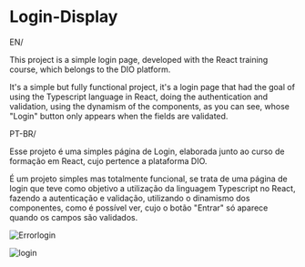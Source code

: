 # Login-Display

EN/

This project is a simple login page, developed with the React training course, which belongs to the DIO platform. 

It's a simple but fully functional project, it's a login page that had the goal of using the Typescript language in React, doing the authentication and validation, using the dynamism of the components, as you can see, whose "Login" button only appears when the fields are validated.

PT-BR/

Esse projeto é uma simples página de Login, elaborada junto ao curso de formação em React, cujo pertence a plataforma DIO. 

É um projeto simples mas totalmente funcional, se trata de uma página de login que teve como objetivo a utilização da linguagem Typescript no React, fazendo a autenticação e validação, utilizando o dinamismo dos componentes, como é possível ver, cujo o botão "Entrar" só aparece quando os campos são validados.

![Errorlogin](https://user-images.githubusercontent.com/70165034/192856571-16719942-4b2e-4325-88bb-585d94001748.png)

![login](https://user-images.githubusercontent.com/70165034/192856590-f6147c1c-8eca-4d49-92df-67c9f023a13f.png)
